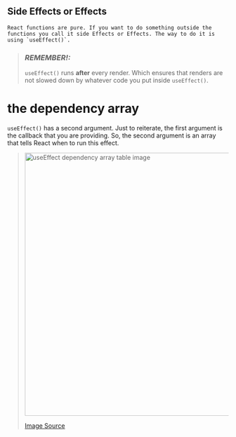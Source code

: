 <!DOCTYPE html>
<html lang="en">
<head>
  <meta charset="UTF-8">
  <meta name="viewport" content="width=device-width, initial-scale=1.0">
  <title>Document</title>

  <style>
    body{
      width: 70vw;
      margin: 0 auto;
    }
  </style>
</head>
<body>
  
## Side Effects or Effects

    React functions are pure. If you want to do something outside the functions you call it side Effects or Effects. The way to do it is using `useEffect()`.

>### *REMEMBER!:*
>`useEffect()` runs **after** every render. Which ensures that renders are not slowed down by whatever code you put inside `useEffect()`.


# the dependency array

`useEffect()` has a second argument. Just to reiterate, the first argument is the callback that you are providing. So, the second argument is an array that tells React when to run this effect. 

> <img src="https://miro.medium.com/max/1854/1*dPfPnH9Yx6f2Ts-evw3Bgw.png" alt="useEffect dependency array table image" height='600px' width='650px' />
> 
> [Image Source](https://manningbooks.medium.com/exploring-the-useeffect-api-with-easy-examples-7e9382ffef97)


</body>
</html>


